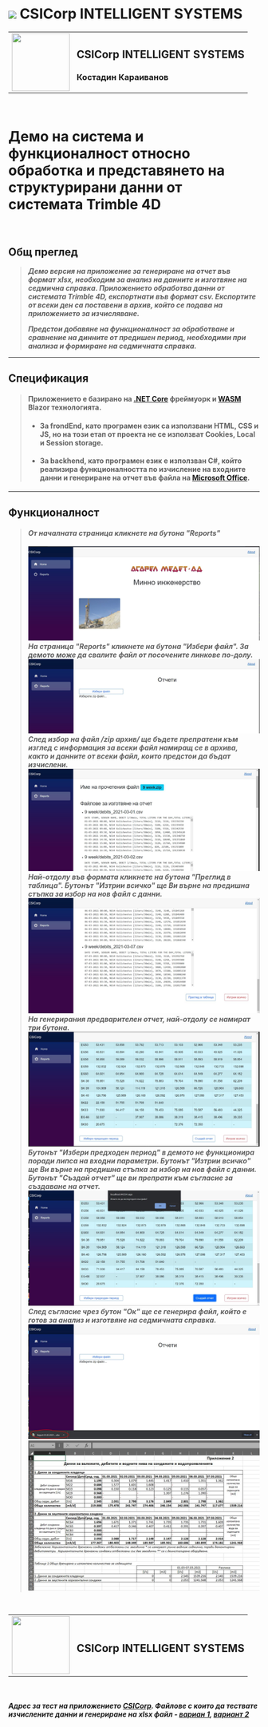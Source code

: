 # <img src="https://img.shields.io/badge/c%23%20-%23239120.svg?&style=for-the-badge&logo=c-sharp&logoColor=white"/> **CSICorp INTELLIGENT SYSTEMS**

<table  border = '0' style="width: 100%;">
  <tr>
    <td>
        <img align="left" width="116" height="116" src="./favicon.ico" >
    </td>
    <td> 

## CSICorp INTELLIGENT SYSTEMS
### Костадин Караиванов

</tr>
</table>
</br>

# Демо на система и функционалност относно обработка и представянето на структурирани данни  от системата Trimble 4D
</br>

## **Общ преглед**

> ***Демо версия на приложение за генериране на отчет във формат xlsx, необходим за анализ на данните и изготвяне на седмична справка. Приложението обработва данни от системата Trimble 4D, експортнати във формат csv. Експортите от всеки ден са поставени в архив, който се подава на приложението за изчисляване.***
> </br>
> 
> ***Предстои добавяне на функционалност за обработване и сравнение на динните от предишен период, необходими при анализа и формиране на седмичната справка.***
---

## **Спецификация**

> #### Приложението е базирано на [.NET Core](https://en.wikipedia.org/wiki/.NET_Core) фреймуорк и [WASM](https://en.wikipedia.org/wiki/WebAssembly) Blazor технологията. <br/> 
> * #### За frondEnd, като програмен език са използвани HTML, CSS и JS, но на този етап от проекта не се използват Cookies, Local и Session storage.
> * #### За backhend, като програмен език е използван C#, който реализира функционалността по изчисление на входните данни и генериране на отчет във файла на [Microsoft Office](https://www.microsoft.com).
---

## **Функционалност**

> #### __*От началната страница кликнете на бутона "Reports"*__
> <img src="./images/firstPage.JPG"> </br> 
__*На страница "Reports" кликнете на бутона "Избери файл". За демото може да свалите файл от посочените линкове по-долу.*__
> <img src="./images/seccondPage.JPG"> </br>
__*След избор на файл /zip архив/ ще бъдете препратени към изглед с информация за всеки файл намиращ се в архива, както и данните от всеки файл, които предстои да бъдат изчислени.*__
> <img src="./images/seccondPage1.JPG"> </br>
__*Най-отдолу във формата кликнете на бутона "Преглид в таблица". Бутонът "Изтрии всичко" ще Ви върне на предишна стъпка за избор на нов файл с данни.*__
> <img src="./images/seccondPage2.JPG"> </br>
__*На генерирания предварителен отчет, най-отдолу се намират три бутона.*__
> <img src="./images/seccondPage3.JPG"> </br>
>  __*Бутонът "Избери предходен период" в демото не функционира поради липса на входни параметри. Бутонът "Изтрии всичко" ще Ви върне на предишна стъпка за избор на нов файл с данни. Бутонът "Създай отчет" ще ви препрати към съгласие за създаване на отчет.*__
> <img src="./images/seccondPage4.JPG"> </br>
__*След съгласие чрез бутон "Ок" ще се генерира файл, който е готов за анализ и изготвяне на седмичната справка.*__
> <img src="./images/seccondPage5.JPG">
> </br>
> <img src="./images/seccondPage6.JPG">
> </br>
> 
</br>

<table  border = '0' style="width: 100%;">
  <tr>
    <td>
        <img align="left" width="116" height="116" src="./favicon.ico" >
    </td>
    <td> 

## CSICorp INTELLIGENT SYSTEMS

</tr>
</table>
</br>

#### ***Адрес за тест на приложението ***[CSICorp](http://asarel.csicorp.eu)***. Файлове с които да тествате изчислените данни и генериране на xlsx файл - [вариан 1](./DataForTest/9%20week.zip), [вариант 2](./DataForTest/8%20week.zip)***